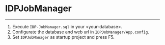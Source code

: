# IDPJobManager

---

 1. Execute `IDP-JobManager.sql` in your &lt;your-database&gt;.
 2. Configurate the database and web url in `IDPJobManager/App.config`.
 3. Set `IDPJobManager` as startup project and press F5.
